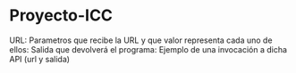 # Proyecto-ICC
URL:
Parametros que recibe la URL y que valor representa cada uno de ellos:
Salida que devolverá el programa:
Ejemplo de una invocación a dicha API (url y salida)
